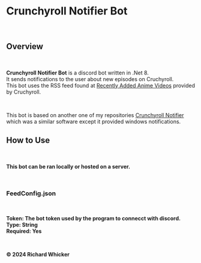 # Crunchyroll Notifier Bot #

<br>

## Overview ##

<br>

**Crunchyroll Notifier Bot** is a discord bot written in .Net 8.<br>
It sends notifications to the user about new episodes on Cruchyroll.<br>
This bot uses the RSS feed found at [Recently Added Anime Videos](http://feeds.feedburner.com/crunchyroll/rss/anime)
provided by Cruchyroll.

<br>

This bot is based on another one of my repositories [Crunchyroll Notifier](https://github.com/TheDarkOrganism/Crunchyroll-Notifier)
which was a similar software except it provided windows notifications. 

<b>

## How to Use ##

<br>

This bot can be ran locally or hosted on a server.

<br>

### FeedConfig.json ###

<br>

**Token**: The bot token used by the program to connecct with discord.<br>
**Type**: String<br>
**Required**: Yes<br>

<br>

&copy; 2024 Richard Whicker